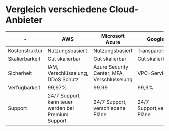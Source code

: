# Vergleich verschiedene Cloud-Anbieter
| -              | AWS                                                 | Microsoft Azure                             | Google Cloud                    |
|----------------|-----------------------------------------------------|---------------------------------------------|---------------------------------|
| Kostenstruktur | Nutzungsbasiert                                     | Nutzungsbasiert                             | Transparent                     |
| Skalierbarkeit | Gut skalierbar                                      | Gut skalierbar                              | Gut skalierbar                  |
| Sicherheit     | IAM, Verschlüsselung, DDoS Schutz                   | Azure Security Center, MFA, Verschlüsselung | VPC-Service Control             |
| Verfügbarkeit  | 99,97%                                              | 99.99                                       | 99,9%                           |
| Support        | 24/7 Support, kann teuer werden bei Premium Support | 24/7 Support, verschiedene Pläne            | 24/7 Support,verschiedene Pläne |


 
